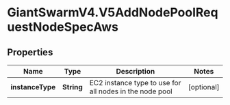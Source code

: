 # GiantSwarmV4.V5AddNodePoolRequestNodeSpecAws

## Properties
Name | Type | Description | Notes
------------ | ------------- | ------------- | -------------
**instanceType** | **String** | EC2 instance type to use for all nodes in the node pool  | [optional] 


